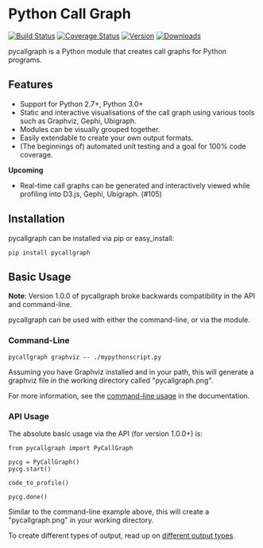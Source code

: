 # Python Call Graph

[![Build Status](https://travis-ci.org/gak/pycallgraph.png)](https://travis-ci.org/gak/pycallgraph) [![Coverage Status](https://coveralls.io/repos/gak/pycallgraph/badge.png?branch=develop)](https://coveralls.io/r/gak/pycallgraph?branch=develop) [![Version](https://pypip.in/v/pycallgraph/badge.png)](https://crate.io/package/pycallgraph) [![Downloads](https://pypip.in/v/pycallgraph/badge.png)](https://crate.io/package/pycallgraph)

pycallgraph is a Python module that creates call graphs for Python programs.

## Features

* Support for Python 2.7+, Python 3.0+
* Static and interactive visualisations of the call graph using various tools such as Graphviz, Gephi, Ubigraph.
* Modules can be visually grouped together.
* Easily extendable to create your own output formats.
* (The beginnings of) automated unit testing and a goal for 100% code coverage.

**Upcoming**

* Real-time call graphs can be generated and interactively viewed while profiling into D3.js, Gephi, Ubigraph. (#105)

## Installation

pycallgraph can be installed via pip or easy_install:

    pip install pycallgraph

## Basic Usage

**Note**: Version 1.0.0 of pycallgraph broke backwards compatibility in the API and command-line.

pycallgraph can be used with either the command-line, or via the module.

### Command-Line

    pycallgraph graphviz -- ./mypythonscript.py

Assuming you have Graphviz installed and in your path, this will generate a graphviz file in the working directory called "pycallgraph.png".

For more information, see the [command-line usage](https://pycallgraph.readthedocs.org/) in the documentation.

### API Usage

The absolute basic usage via the API (for version 1.0.0+) is:

    from pycallgraph import PyCallGraph

    pycg = PyCallGraph()
    pycg.start()

    code_to_profile()

    pycg.done()

Similar to the command-line example above, this will create a "pycallgraph.png" in your working directory.

To create different types of output, read up on [different output types](https://pycallgraph.readthedocs.org/).
